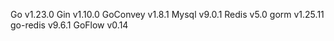 Go v1.23.0
Gin v1.10.0
GoConvey v1.8.1
Mysql v9.0.1
Redis v5.0
gorm  v1.25.11
go-redis v9.6.1
GoFlow v0.14
